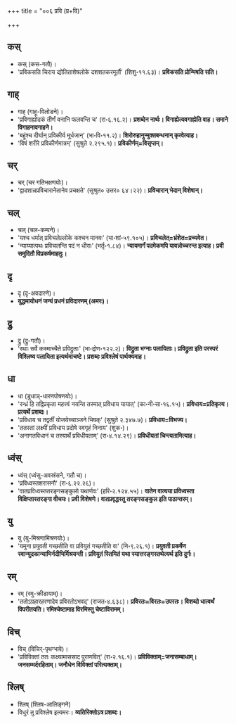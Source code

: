 +++
title = "००६ प्रवि (प्र+वि)"

+++

## कस्
- कस् (कस-गतौ)।
- 'प्रविकसति चिराय द्योतिताशेषलोके दशशतकरमूर्तौ' (शिशु॰११.६३)। **प्रविकसति प्रोन्मिषति सति।**

## गाह्
- गाह् (गाहू-विलोडने)।
- 'प्रविगाह्योदकं तीर्णं वनानि फलवन्ति च' (रा॰६.१६.२)। **प्रशब्देन नार्थः। विगाह्येत्यवगाह्येति वाह। समाने विगाहनावगाहने।**
- 'बहूंश्च दीर्घान् प्रविकीर्य मूर्धजान्' (भा॰वि॰११.२)। **शिरोरुहानुन्मुक्तबन्धनान् कृत्वेत्याह।**
- 'विषं शरीरे प्रविकीर्णमात्रम्' (सुश्रुते २.२९५.१)। **प्रविकीर्णम्=विसृप्तम्।**

## चर्
- चर् (चर गतिभक्षणयोः)।
- 'द्वादशान्नप्रविचारानेतानेव प्रचक्षते' (सुश्रुत० उत्तर० ६४।२२)। **प्रविचारान् भेदान् विशेषान्।**

## चल्
- चल् (चल-कम्पने)।
- 'यश्च धर्मात् प्रविचलेल्लोके कश्चन मानवः' (भा॰शां॰५९.१०५)। **प्रविचलेत्=भ्रंशेत=प्रच्यवेत।**
- 'न्याय्यात्पथः प्रविचलन्ति पदं न धीराः' (भर्तृ॰१.८४)। **न्यायमार्गं पदमेकमपि यावन्नोच्चरन्त इत्याह। प्रवी समुदितौ विप्रकर्षमाहतुः।**

## दृ
- दृ (दृ-अवदारणे)।
- **युद्धमायोधनं जन्यं प्रधनं प्रविदारणम् (अमरः)।**

## द्रु
- द्रु (द्रु-गतौ)।
- 'रथाः सर्वे कस्माच्चैते प्रविद्रुताः' (भा॰द्रोण॰१२२.२)। **विद्रुता भग्नाः पलायिताः। प्रविद्रुता इति परस्परं विश्लिष्य पलायिता इत्यर्थमाचष्टे। प्रशब्दः प्रविश्लेषं पार्थक्यमाह।**

## धा
- धा (डुधाञ्-धारणपोषणयोः)।
- 'रन्ध्रं हि तद्विप्रकृता महत्त्वं नयन्ति तस्मात् प्रविधाय यायात्' (का॰नी॰सा॰१६.१५)। **प्रविधाय=प्रतिकृत्य। प्रत्यर्थे प्रशब्दः।**
- 'प्रविधाय च तद्वर्तीं योजयेच्चाञ्जने भिषक्' (सुश्रुते २.३४७.७)। **प्रविधाय=विभज्य।**
- 'ततस्तां लक्ष्मीं प्रविधाय प्रदोषे स्वगृहं निनाय' (शुक॰)।
- 'अनागतविधानं च तस्यार्थे प्रविधीयताम्' (रा॰४.१४.२९)। **प्रविधीयतां चिन्त्यतामित्याह।**

## ध्वंस्
- ध्वंस् (ध्वंसु-अवस्रंसने, गतौ च)।
- 'प्रविध्वस्तशरासनौ' (रा॰६.२२.२६)।
- 'वातप्रविध्वस्ततरङ्गसङ्कुलो यथार्णवः' (हरि॰२.१२४.५५)। **वातेन वात्यया प्रविध्वस्ता विक्षिप्तास्तरङ्गा वीचयः। प्रवी विशेषणे। वातप्रवृद्धस्तु तरङ्गसङ्कुल इति पाठान्तरम्।**

## यु
- यु (यु-मिश्रणामिश्रणयोः)।
- 'यमुना प्रयुवती गच्छतीति वा प्रवियुतं गच्छतीति वा' (नि॰९.२६.१)। **प्रयुवती प्रकर्षेण स्वान्युदकान्याभिर्नदीभिर्मिश्रयन्ती। प्रवियुतं स्तिमितं यथा स्यात्तरङ्गस्तथेत्यर्थ इति दुर्गः।**

## रम्
- रम् (रमु-क्रीडायाम्)।
- 'ततोऽग्रहारहरणादेव प्रविरतोऽभवद्' (राजत॰४.६३८)। **प्रविरतः=विरतः=उपरतः। विशब्दो धात्वर्थं विपरीतयति। रमिश्चेष्टामाह विरमिस्तु चेष्टाविरामम्।**

## विच्
- विच् (विचिर्-पृथग्भावे)।
- 'प्रविविक्तां ततः कक्ष्यामाससाद पुराणवित्' (रा॰२.१६.१)। **प्रविविक्ताम्=जनासम्बाधाम्। जनसम्मर्दरहिताम्। जनौधेन विविक्तां परित्यक्ताम्।**

## श्लिष्
- श्लिष् (श्लिष-आलिङ्गने)
- विधुरं तु प्रविश्लेष इत्यमरः। **व्यतिरिक्तोऽत्र प्रशब्दः।**
